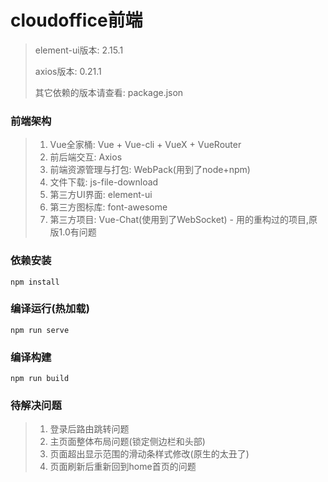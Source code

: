 # cloudoffice前端

> element-ui版本: 2.15.1
>
> axios版本: 0.21.1
>
> 其它依赖的版本请查看: package.json


### 前端架构
> 1. Vue全家桶: Vue + Vue-cli + VueX + VueRouter
> 2. 前后端交互: Axios
> 3. 前端资源管理与打包: WebPack(用到了node+npm)
> 4. 文件下载: js-file-download
> 5. 第三方UI界面: element-ui
> 5. 第三方图标库: font-awesome
> 6. 第三方项目: Vue-Chat(使用到了WebSocket) - 用的重构过的项目,原版1.0有问题

### 依赖安装
```
npm install
```

### 编译运行(热加载)
```
npm run serve
```

### 编译构建
```
npm run build
```

### 待解决问题
> 1. 登录后路由跳转问题
> 2. 主页面整体布局问题(锁定侧边栏和头部)
> 3. 页面超出显示范围的滑动条样式修改(原生的太丑了)
> 4. 页面刷新后重新回到home首页的问题
